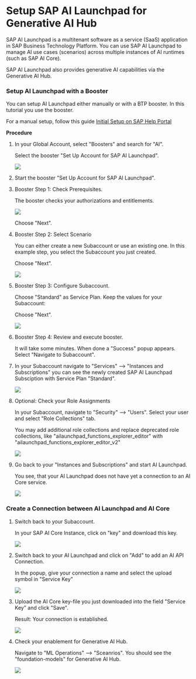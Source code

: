# Setup SAP AI Launchpad for Generative AI Hub

SAP AI Launchpad is a multitenant software as a service (SaaS) application in SAP Business Technology Platform. You can use SAP AI Launchpad to manage AI use cases (scenarios) across multiple instances of AI runtimes (such as SAP AI Core). 

SAP AI Launchpad also provides generative AI capabilities via the Generative AI Hub.




### Setup AI Launchpad with a Booster

You can setup AI Launchpad either manually or with a BTP booster. In this tutorial you use the booster. 

For a manual setup, follow this guide [Initial Setup on SAP Help Portal](https://help.sap.com/docs/ai-launchpad/sap-ai-launchpad/initial-setup?locale=en-US)


**Procedure**

1. In your Global Account, select "Boosters" and search for "AI".

   Select the booster "Set Up Account for SAP AI Launchpad".

    ![](images/20_ail_booster.png)

2. Start the booster "Set Up Account for SAP AI Launchpad".



3. Booster Step 1: Check Prerequisites.

    The booster checks your authorizations and entitlements.
  
    ![](images/21_ail_boo_step1.png) 

    Choose "Next".

4. Booster Step 2: Select Scenario

    You can either create a new Subaccount or use an existing one. In this example step, you select the Subaccount you just created.

    Choose "Next".

    ![](images/21_ail_boo_step2.png)


5. Booster Step 3: Configure Subaccount.

    Choose "Standard" as Service Plan. Keep the values for your Subaccount: 

    Choose "Next".

    ![](images/22_ail_boo_step3.png)

6. Booster Step 4: Review and execute booster. 

    It will take some minutes. When done a "Success" popup appears. Select "Navigate to Subaccount".


7. In your Subaccount navigate to "Services" --> "Instances and Subscriptions" you can see the newly created SAP AI Launchpad Subsciption with Service Plan "Standard".

    ![](images/23_ail_result.png)


8. Optional: Check your Role Assignments

    In your Subaccount, navigate to "Security" --> "Users". Select your user and select "Role Collections" tab.

    You may add additional role collections and replace deprecated role collections, like "ailaunchpad_functions_explorer_editor" with "ailaunchpad_functions_explorer_editor_v2"

    ![](images/24_ail_roles.png)

9. Go back to your "Instances and Subscriptions" and start AI Launchpad.

    You see, that your AI Launchpad does not have yet a connection to an AI Core service.

    ![](images/25_ail_noapicon.png)



### Create a Connection between AI Launchpad and AI Core

1. Switch back to your Subaccount.

    In your SAP AI Core Instance, click on "key" and download this key.

    ![](images/26_ail_keydownload.png)

2. Switch back to your AI Launchpad and click on "Add" to add an AI API Connection.

    In the popup, give your connection a name and select the upload symbol in "Service Key"

    ![](images/27_ail_con_create.png)

3. Upload the AI Core key-file you just downloaded into the field "Service Key" and click "Save".

    Result: Your connection is established.

    ![](images/28_ail_connected.png)

4. Check your enablement for Generative AI Hub.

    Navigate to "ML Operations" --> "Sceanrios". You should see the "foundation-models" for Generative AI Hub.

    ![](images/29_ail_foundationmodels.png)